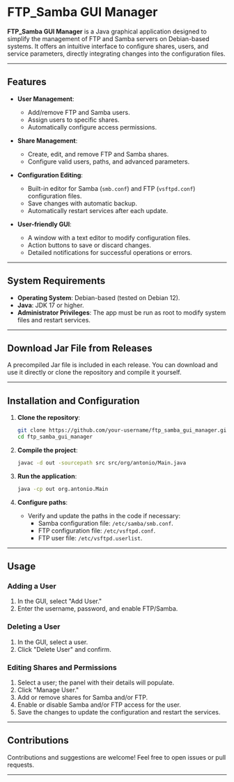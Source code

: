 # FTP_Samba GUI Manager

**FTP_Samba GUI Manager** is a Java graphical application designed to simplify the management of FTP and Samba servers on Debian-based systems. It offers an intuitive interface to configure shares, users, and service parameters, directly integrating changes into the configuration files.

---

## Features

- **User Management**:
  - Add/remove FTP and Samba users.
  - Assign users to specific shares.
  - Automatically configure access permissions.

- **Share Management**:
  - Create, edit, and remove FTP and Samba shares.
  - Configure valid users, paths, and advanced parameters.

- **Configuration Editing**:
  - Built-in editor for Samba (`smb.conf`) and FTP (`vsftpd.conf`) configuration files.
  - Save changes with automatic backup.
  - Automatically restart services after each update.

- **User-friendly GUI**:
  - A window with a text editor to modify configuration files.
  - Action buttons to save or discard changes.
  - Detailed notifications for successful operations or errors.

---

## System Requirements

- **Operating System**: Debian-based (tested on Debian 12).
- **Java**: JDK 17 or higher.
- **Administrator Privileges**: The app must be run as root to modify system files and restart services.

---

## Download Jar File from Releases

A precompiled Jar file is included in each release. You can download and use it directly or clone the repository and compile it yourself.

---

## Installation and Configuration

1. **Clone the repository**:
   ```bash
   git clone https://github.com/your-username/ftp_samba_gui_manager.git
   cd ftp_samba_gui_manager
   ```

2. **Compile the project**:
   ```bash
   javac -d out -sourcepath src src/org/antonio/Main.java
   ```

3. **Run the application**:
   ```bash
   java -cp out org.antonio.Main
   ```

4. **Configure paths**:
   - Verify and update the paths in the code if necessary:
     - Samba configuration file: `/etc/samba/smb.conf`.
     - FTP configuration file: `/etc/vsftpd.conf`.
     - FTP user file: `/etc/vsftpd.userlist`.

---

## Usage

### Adding a User

1. In the GUI, select "Add User."
2. Enter the username, password, and enable FTP/Samba.

### Deleting a User

1. In the GUI, select a user.
2. Click "Delete User" and confirm.

### Editing Shares and Permissions

1. Select a user; the panel with their details will populate.
2. Click "Manage User."
3. Add or remove shares for Samba and/or FTP.
4. Enable or disable Samba and/or FTP access for the user.
5. Save the changes to update the configuration and restart the services.

---

## Contributions

Contributions and suggestions are welcome! Feel free to open issues or pull requests.

---
